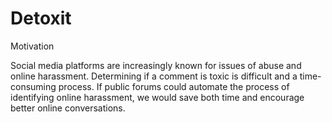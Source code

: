 # Detoxit
Motivation

Social media platforms are increasingly known for issues of abuse and online harassment.
Determining if a comment is toxic is difficult and a time-consuming process.
If public forums could automate the process of identifying online harassment, we would save both time and encourage better online conversations.

